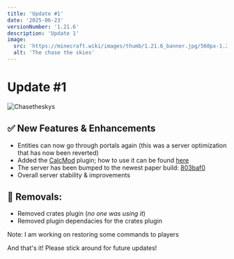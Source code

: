 ```yaml
---
title: 'Update #1'
date: '2025-06-23'
versionNumber: '1.21.6'
description: 'Update 1'
image:
  src: 'https://minecraft.wiki/images/thumb/1.21.6_banner.jpg/560px-1.21.6_banner.jpg?070a1'
  alt: 'The chase the skies'
---
```


# Update #1

![Chasetheskys](https://minecraft.wiki/images/thumb/Chase_the_Skies_Key_Art.jpg/600px-Chase_the_Skies_Key_Art.jpg?e71ad)

## ✅ New Features & Enhancements

- Entities can now go through portals again (this was a server optimization that has now been reverted)
- Added the [CalcMod](https://modrinth.com/plugin/calcmod) plugin; how to use it can be found [here](https://github.com/js802025/calcmod?tab=readme-ov-file#-features)
- The server has been bumped to the newest paper build: [803baf0](https://github.com/PaperMC/Paper/commit/803baf0ba697630802f8b7a85666463e6092e6c0)
- Overall server stability & improvements

## 📎 Removals:

- Removed crates plugin (*no one was using it*)
- Removed plugin dependacies for the crates plugin

Note: I am working on restoring some commands to players

And that's it! Please stick around for future updates!
